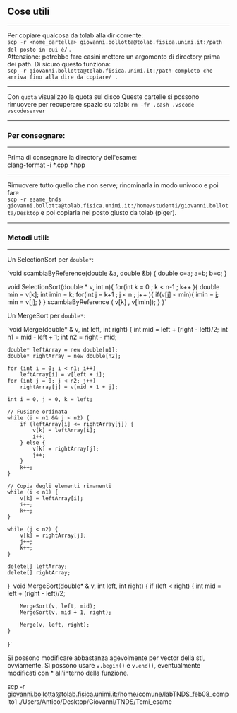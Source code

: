 ## Cose utili
***

Per copiare qualcosa da tolab alla dir corrente:  
  `scp -r <nome_cartella> giovanni.bollotta@tolab.fisica.unimi.it:/path del posto in cui è/` .  
  Attenzione: potrebbe fare casini mettere un argomento di directory prima dei path. Di sicuro questo funziona:   
  `scp -r giovanni.bollotta@tolab.fisica.unimi.it:/path completo che arriva fino alla dire da copiare/ .`

***

Con `quota` visualizzo la quota sul disco
Queste cartelle si possono rimuovere per recuperare spazio su tolab:
`rm -fr .cash .vscode vscodeserver`

***

### Per consegnare:
***
Prima di consegnare la directory dell'esame:   
  clang-format -i *.cpp *.hpp

***
Rimuovere tutto quello che non serve; rinominarla in modo univoco e poi fare  
  `scp -r esame_tnds giovanni.bollotta@tolab.fisica.unimi.it:/home/studenti/giovanni.bollotta/Desktop`
e poi copiarla nel posto giusto da tolab (piger). 
***
### Metodi utili: 
***
Un SelectionSort per `double*`:   

  `void scambiaByReference(double &a, double &b) {
    double c=a;
    a=b;
    b=c;
}

void SelectionSort(double * v, int n){
    for(int k = 0 ; k < n-1 ; k++ ){
        double min = v[k];
        int imin = k;
        for(int j = k+1 ; j < n ; j++ ){
            if(v[j] < min){
                imin = j;
                min = v[j];
            }
        }
        scambiaByReference ( v[k] , v[imin]);
    }
}`  
  
  
Un MergeSort per `double*`:  
  
  `void Merge(double* & v, int left, int right) {
    int mid = left + (right - left)/2;
    int n1 = mid - left + 1;
    int n2 = right - mid;

    double* leftArray = new double[n1];
    double* rightArray = new double[n2];

    for (int i = 0; i < n1; i++)
        leftArray[i] = v[left + i];
    for (int j = 0; j < n2; j++)
        rightArray[j] = v[mid + 1 + j];

    int i = 0, j = 0, k = left;

    // Fusione ordinata
    while (i < n1 && j < n2) {
        if (leftArray[i] <= rightArray[j]) {
            v[k] = leftArray[i];
            i++;
        } else {
            v[k] = rightArray[j];
            j++;
        }
        k++;
    }

    // Copia degli elementi rimanenti
    while (i < n1) {
        v[k] = leftArray[i];
        i++;
        k++;
    }

    while (j < n2) {
        v[k] = rightArray[j];
        j++;
        k++;
    }

    delete[] leftArray;
    delete[] rightArray;
}`
`void MergeSort(double* & v, int left, int right) {
    if (left < right) {
        int mid = left + (right - left)/2;

        MergeSort(v, left, mid);
        MergeSort(v, mid + 1, right);

        Merge(v, left, right);
    }
}`

Si possono modificare abbastanza agevolmente per vector della stl, ovviamente. 
Si possono usare `v.begin()` e `v.end()`, eventualmente modificati con * all'interno della funzione. 





scp -r giovanni.bollotta@tolab.fisica.unimi.it:/home/comune/labTNDS_feb08_compito1 ./Users/Antico/Desktop/Giovanni/TNDS/Temi_esame

